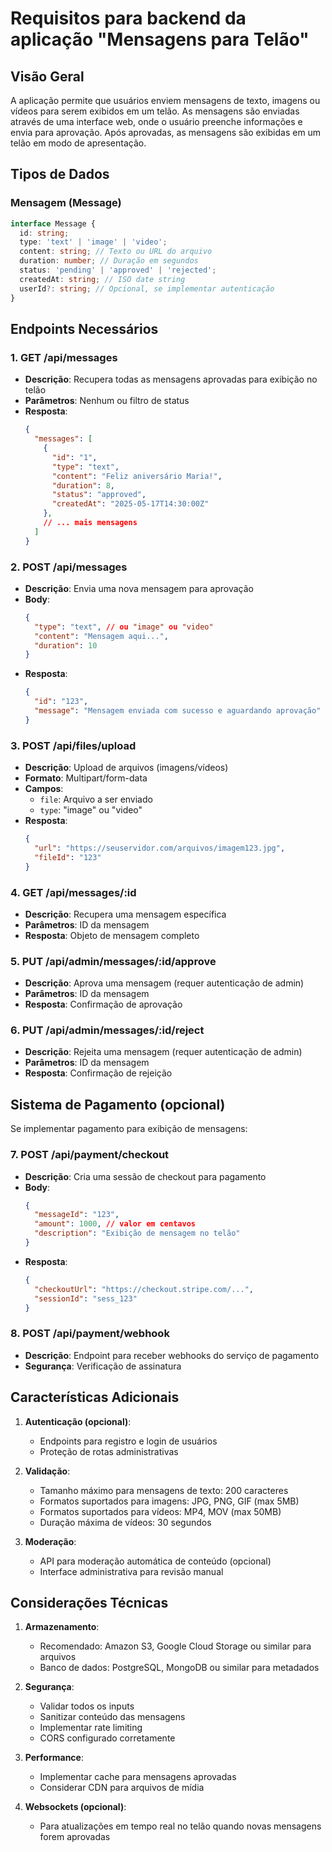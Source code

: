 
# Requisitos para backend da aplicação "Mensagens para Telão"

## Visão Geral
A aplicação permite que usuários enviem mensagens de texto, imagens ou vídeos para serem exibidos em um telão. As mensagens são enviadas através de uma interface web, onde o usuário preenche informações e envia para aprovação. Após aprovadas, as mensagens são exibidas em um telão em modo de apresentação.

## Tipos de Dados

### Mensagem (Message)
```typescript
interface Message {
  id: string;
  type: 'text' | 'image' | 'video';
  content: string; // Texto ou URL do arquivo
  duration: number; // Duração em segundos
  status: 'pending' | 'approved' | 'rejected';
  createdAt: string; // ISO date string
  userId?: string; // Opcional, se implementar autenticação
}
```

## Endpoints Necessários

### 1. GET /api/messages
- **Descrição**: Recupera todas as mensagens aprovadas para exibição no telão
- **Parâmetros**: Nenhum ou filtro de status
- **Resposta**:
  ```json
  {
    "messages": [
      {
        "id": "1",
        "type": "text",
        "content": "Feliz aniversário Maria!",
        "duration": 8,
        "status": "approved",
        "createdAt": "2025-05-17T14:30:00Z"
      },
      // ... mais mensagens
    ]
  }
  ```

### 2. POST /api/messages
- **Descrição**: Envia uma nova mensagem para aprovação
- **Body**:
  ```json
  {
    "type": "text", // ou "image" ou "video"
    "content": "Mensagem aqui...",
    "duration": 10
  }
  ```
- **Resposta**:
  ```json
  {
    "id": "123",
    "message": "Mensagem enviada com sucesso e aguardando aprovação"
  }
  ```

### 3. POST /api/files/upload
- **Descrição**: Upload de arquivos (imagens/vídeos)
- **Formato**: Multipart/form-data
- **Campos**:
  - `file`: Arquivo a ser enviado
  - `type`: "image" ou "video"
- **Resposta**:
  ```json
  {
    "url": "https://seuservidor.com/arquivos/imagem123.jpg",
    "fileId": "123"
  }
  ```

### 4. GET /api/messages/:id
- **Descrição**: Recupera uma mensagem específica
- **Parâmetros**: ID da mensagem
- **Resposta**: Objeto de mensagem completo

### 5. PUT /api/admin/messages/:id/approve
- **Descrição**: Aprova uma mensagem (requer autenticação de admin)
- **Parâmetros**: ID da mensagem
- **Resposta**: Confirmação de aprovação

### 6. PUT /api/admin/messages/:id/reject
- **Descrição**: Rejeita uma mensagem (requer autenticação de admin)
- **Parâmetros**: ID da mensagem
- **Resposta**: Confirmação de rejeição

## Sistema de Pagamento (opcional)
Se implementar pagamento para exibição de mensagens:

### 7. POST /api/payment/checkout
- **Descrição**: Cria uma sessão de checkout para pagamento
- **Body**:
  ```json
  {
    "messageId": "123",
    "amount": 1000, // valor em centavos
    "description": "Exibição de mensagem no telão"
  }
  ```
- **Resposta**:
  ```json
  {
    "checkoutUrl": "https://checkout.stripe.com/...",
    "sessionId": "sess_123"
  }
  ```

### 8. POST /api/payment/webhook
- **Descrição**: Endpoint para receber webhooks do serviço de pagamento
- **Segurança**: Verificação de assinatura

## Características Adicionais

1. **Autenticação (opcional)**:
   - Endpoints para registro e login de usuários
   - Proteção de rotas administrativas

2. **Validação**:
   - Tamanho máximo para mensagens de texto: 200 caracteres
   - Formatos suportados para imagens: JPG, PNG, GIF (max 5MB)
   - Formatos suportados para vídeos: MP4, MOV (max 50MB)
   - Duração máxima de vídeos: 30 segundos

3. **Moderação**:
   - API para moderação automática de conteúdo (opcional)
   - Interface administrativa para revisão manual

## Considerações Técnicas

1. **Armazenamento**:
   - Recomendado: Amazon S3, Google Cloud Storage ou similar para arquivos
   - Banco de dados: PostgreSQL, MongoDB ou similar para metadados

2. **Segurança**:
   - Validar todos os inputs
   - Sanitizar conteúdo das mensagens
   - Implementar rate limiting
   - CORS configurado corretamente

3. **Performance**:
   - Implementar cache para mensagens aprovadas
   - Considerar CDN para arquivos de mídia

4. **Websockets (opcional)**:
   - Para atualizações em tempo real no telão quando novas mensagens forem aprovadas
